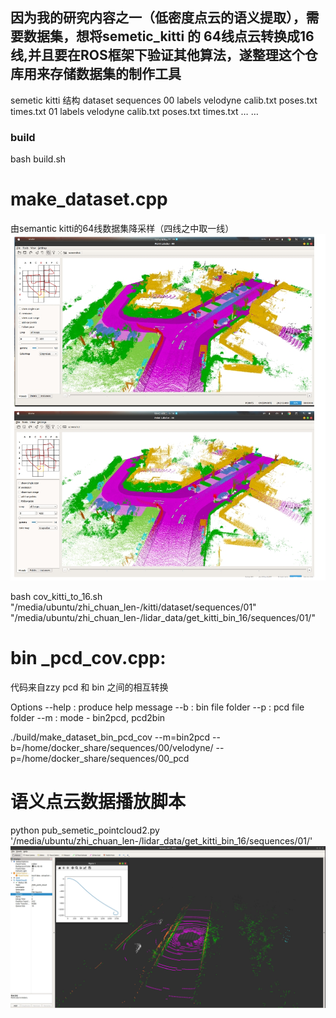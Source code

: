 ## 因为我的研究内容之一（低密度点云的语义提取），需要数据集，想将semetic_kitti 的 64线点云转换成16线,并且要在ROS框架下验证其他算法，遂整理这个仓库用来存储数据集的制作工具

semetic kitti 结构
dataset
    sequences
        00
              labels
              velodyne
              calib.txt
              poses.txt
              times.txt
        01
              labels
              velodyne
              calib.txt
              poses.txt
              times.txt
…
…

### build
bash build.sh

#                                                                                                                               make_dataset.cpp
由semantic kitti的64线数据集降采样（四线之中取一线）
![Image text]( https://github.com/zhichuanlen/zhichuanlen_rangenet_16/blob/main/make_dataset/images/64_16.jpg)

bash cov_kitti_to_16.sh "/media/ubuntu/zhi_chuan_len-/kitti/dataset/sequences/01" "/media/ubuntu/zhi_chuan_len-/lidar_data/get_kitti_bin_16/sequences/01/"


#                                                                                                                                      bin _pcd_cov.cpp:
代码来自zzy
pcd 和 bin 之间的相互转换

Options
  --help : produce help message
  --b : bin file folder
  --p : pcd file folder
  --m : mode - bin2pcd, pcd2bin
  
./build/make_dataset_bin_pcd_cov --m=bin2pcd --b=/home/docker_share/sequences/00/velodyne/ --p=/home/docker_share/sequences/00_pcd


 # 语义点云数据播放脚本
 python pub_semetic_pointcloud2.py '/media/ubuntu/zhi_chuan_len-/lidar_data/get_kitti_bin_16/sequences/01/'
 ![Image text]( https://github.com/zhichuanlen/zhichuanlen_rangenet_16/blob/main/make_dataset/images/rviz.jpg)

